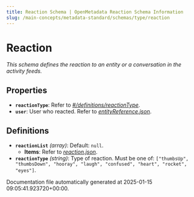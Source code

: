 ```yaml
---
title: Reaction Schema | OpenMetadata Reaction Schema Information
slug: /main-concepts/metadata-standard/schemas/type/reaction
---
```


# Reaction

*This schema defines the reaction to an entity or a conversation in the activity feeds.*

## Properties

- **`reactionType`**: Refer to *[#/definitions/reactionType](#definitions/reactionType)*.
- **`user`**: User who reacted. Refer to *[entityReference.json](#tityReference.json)*.
## Definitions

- **`reactionList`** *(array)*: Default: `null`.
  - **Items**: Refer to *[reaction.json](#action.json)*.
- **`reactionType`** *(string)*: Type of reaction. Must be one of: `["thumbsUp", "thumbsDown", "hooray", "laugh", "confused", "heart", "rocket", "eyes"]`.


Documentation file automatically generated at 2025-01-15 09:05:41.923720+00:00.
